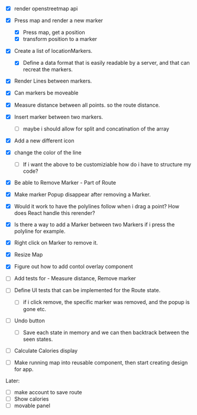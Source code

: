 


- [X] render openstreetmap api
- [X] Press map and render a new marker
    - [X] Press map, get a position
    - [X] transform position to a marker
- [X] Create a list of locationMarkers.
    - [X] Define a data format that is easily readable by a server, and that can recreat the markers.
- [X] Render Lines between markers.
- [X] Can markers be moveable
- [X] Measure distance between all points. so the route distance.
- [X] Insert marker between two markers. 
    - [ ] maybe i should allow for split and concatination of the array
- [X] Add a new different icon
- [X] change the color of the line
    - [ ] If i want the above to be customiziable how do i have to structure my code?
- [X] Be able to Remove Marker - Part of Route
- [X] Make marker Popup disappear after removing a Marker.
- [X] Would it work to have the polylines follow when i drag a point? How does React handle this rerender?
- [X] Is there a way to add a Marker between two Markers if i press the polyline for example.
- [X] Right click on Marker to remove it.
- [X] Resize Map
- [X] Figure out how to add contol overlay component
- [ ] Add tests for - Measure distance, Remove marker
- [ ] Define UI tests that can be implemented for the Route state.
    - [ ] if i click remove, the specific marker was removed, and the popup is gone etc.
- [ ] Undo button
    - [ ] Save each state in memory and we can then backtrack between the seen states.
- [ ] Calculate Calories display
- [ ] Make running map into reusable component, then start creating design for app.


Later:
- [ ] make account to save route
- [ ] Show calories
- [ ] movable panel
